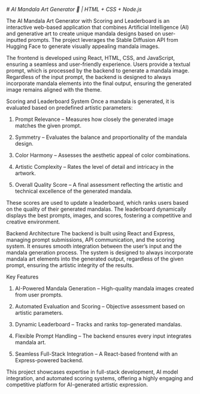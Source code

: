 *# AI Mandala Art Generator 🎨 | HTML + CSS + Node.js*

The AI Mandala Art Generator with Scoring and Leaderboard is an interactive web-based application that combines Artificial Intelligence (AI) and generative art to create unique mandala designs based on user-inputted prompts. The project leverages the Stable Diffusion API from Hugging Face to generate visually appealing mandala images.

The frontend is developed using React, HTML, CSS, and JavaScript, ensuring a seamless and user-friendly experience. Users provide a textual prompt, which is processed by the backend to generate a mandala image. Regardless of the input prompt, the backend is designed to always incorporate mandala elements into the final output, ensuring the generated image remains aligned with the theme.

Scoring and Leaderboard System
Once a mandala is generated, it is evaluated based on predefined artistic parameters:

1.	Prompt Relevance – Measures how closely the generated image matches the given prompt.

2.	Symmetry – Evaluates the balance and proportionality of the mandala design.

3.	Color Harmony – Assesses the aesthetic appeal of color combinations.

4.	Artistic Complexity – Rates the level of detail and intricacy in the artwork.

5.	Overall Quality Score – A final assessment reflecting the artistic and technical excellence of the generated mandala.

These scores are used to update a leaderboard, which ranks users based on the quality of their generated mandalas. The leaderboard dynamically displays the best prompts, images, and scores, fostering a competitive and creative environment.

Backend Architecture
The backend is built using React and Express, managing prompt submissions, API communication, and the scoring system. It ensures smooth integration between the user’s input and the mandala generation process. The system is designed to always incorporate mandala art elements into the generated output, regardless of the given prompt, ensuring the artistic integrity of the results.

Key Features
1.	AI-Powered Mandala Generation – High-quality mandala images created from user prompts.

2.	Automated Evaluation and Scoring – Objective assessment based on artistic parameters.

3.	Dynamic Leaderboard – Tracks and ranks top-generated mandalas.

4.	Flexible Prompt Handling – The backend ensures every input integrates mandala art.

5.	Seamless Full-Stack Integration – A React-based frontend with an Express-powered backend.

This project showcases expertise in full-stack development, AI model integration, and automated scoring systems, offering a highly engaging and competitive platform for AI-generated artistic expression.
